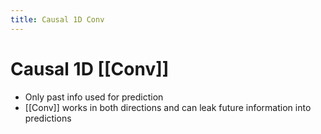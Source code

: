 ```yaml
---
title: Causal 1D Conv
---
```


# Causal 1D [[Conv]]
- Only past info used for prediction
- [[Conv]] works in both directions and can leak future information into predictions








































